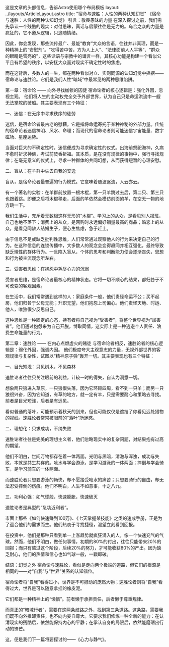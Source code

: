 这是文章的头部信息，告诉Astro使用哪个布局模板
layout: ../layouts/ArticleLayout.astro title: "宿命与速胜：人性的两种认知幻觉"
《宿命与速胜：人性的两种认知幻觉》
引言：敬畏愚昧的力量
在深入探讨之前，我们需先承认一个残酷的现实：对付愚昧，真话与启蒙往往是无力的。乌合之众的力量是疯狂的，它不遵从逻辑，只追随情绪。

因此，你会发现，那些流传最广、最能“教育”大众的言语，往往并非真理，而是一种精神上的“安慰剂”。“吃得苦中苦，方为人上人”、“法律面前人人平等”、“群众的眼睛是雪亮的”，这些话语与宗教中的谶言一样，其核心功能是构建一个看似公平且有希望的秩序，以安抚大众面对现实不确定性时的焦虑。

而在这背后，多数人的一生，都在两种看似对立、实则同源的认知幻觉中摇摆——宿命论与速胜论。它们是我们人性“暗域”中最常见的两种思维陷阱。

第一章：宿命论 —— 向外寻找枷锁的囚徒
宿命论者的核心逻辑是：强化外因，忽视主观。
他们将人生的主动权完全交予外部世界，认为自己只是命运洪流中一艘无法掌舵的破船。其主要表现有三个特征：

一、迷信：在无序中寻求秩序的徒劳

迷信，是宿命论者最古老的慰藉。它是指将命运寄托于某种神秘的外部力量。传统的宿命论者迷信神明、风水、命理；而现代的宿命论者则可能迷信宇宙能量、数字磁场、星座运势。

当面对巨大的不确定性时，迷信便成为寻求确定性的仪式。出海前祭祀海神，久病不愈时祈求神佛，考试前焚香祈福。其本质，是在没有规律的事物中，强行寻找规律；在毫无意义的仪式上，寻求一种群体的共同幻想，从而获得短暂的心理安慰。

二、盲从：在羊群中失去自我的安逸

盲从，是宿命论者最普遍的行为模式。它意味着随波逐流，人云亦云。

有一个著名的实验：在羊群前放置一根木棍，第一只羊跳过去后，第二只、第三只也跟着跳。即便之后将木棍移走，后面的羊依然会模仿前面的羊，在空无一物的地方跳一下。

我们生活中，充斥着无数根这样无形的“木棍”。学习上的从众，是看见别人报班，自己也绝不落下；消费上的从众，是网购时永远偏好销量最高的商品；婚恋上的从众，是看见同龄人结婚生子，便心生焦虑，急于赶上。

由于信息不足或缺乏批判性思维，人们常常通过观察他人的行为来决定自己的行为。在这种信息的连锁传播中，大多数人的观念会变得趋同并相互强化，最终导致缺乏理性的群体行为。一旦陷入盲从，个体的思考和判断能力便会逐渐丧失，思想和行为被主流观念所左右。

三、受害者思维：在抱怨中耗尽心力的沉溺

受害者思维，是宿命论者最核心的精神状态。它将一切不顺心的结果，都归咎于不可改变的客观因素。

在生活中，我们常常遇到这样的人：家庭条件一般，他们责怪命运不公；买不起房，他们归咎于父母无能；升职无望，他们抱怨上司偏心。他们责怪天地、时运、他人，唯独很少反思自己。

这种思维是一种固定的心态，持有者将自己视为“受害者”，将整个世界视为“加害者”。他们通过抱怨来为自己开脱，博取同情，这实际上是一种逃避个人责任、浪费生命能量的行为。

第二章：速胜论 —— 在内心点燃虚火的赌徒
与宿命论者相反，速胜论者的核心逻辑是：弱化外因，强调内因。
他们极度夸大主观意志的力量，无视外部世界的客观规律与复杂性，试图以“精神原子弹”轰开一切。其主要表现也有三个特征：

一、目光短浅：只见树木，不见森林

速胜论者往往只关注眼前的利益，计较一时的得失，自认为洞悉一切。

想象两只狼进入草原，一只狼很失落，因为它环顾四周，看不到一只羊；而另一只狼很兴奋，因为它知道，有草的地方，就一定有羊，只是需要耐心和策略去寻找。前者是目光短浅，后者是有远见。

看似普通的落叶，可能预示着秋天的到来，但也可能仅仅是遮挡了你看见远处猎物的视线。速胜论者常常被眼前的“落叶”所迷惑。

二、理想化：只求成功，不纳失败

速胜论者往往是完美的理想主义者，他们忽略现实中的复杂问题，对结果抱有过高的期望。

他们不明白，世间万物都存在着一体两面。光明与黑暗，清澈与浑浊，成功与失败，本就是共生共存的。呛水与学会游泳，是学习游泳的一体两面；摔倒与学会骑车，是学习骑车的一体两面。

而速胜论者只想要游泳的畅快，却不愿接受呛水的痛苦；只想要骑行的自由，却无法忍受摔倒的伤痕。他们不明白，人生不如意事，十之八九。

三、功利心强：如气球般，快速膨胀，快速破灭

速胜论者是典型的“急功近利者”。

市面上那些《如何快速赚到100万》、《七天掌握某技能》之类的速成手册，正是为了迎合他们的需求而生。他们热衷于寻找捷径，渴望立刻看到回报。

在投资中，他们是那种只看到单一上涨趋势就疯狂涌入的人，像一个快速充气的气球。然而，他们不明白，做任何事情，初期的80%的付出，往往只能带来20%的回报；而只有熬过这个阶段，后续20%的努力，才可能收获80%的产出。因为缺乏耐心，他们的热情和信心也如气球一般，一戳即破。

结语：幻觉之外
宿命论与速胜论，看似是走向两个极端的道路，但它们的根源是相同的——对“自我”与“世界”关系的认知错位。

宿命论者将“自我”看得过小，世界是不可撼动的庞然大物；速胜论者则将“自我”看得过大，世界是可以随意拿捏的橡皮泥。

它们都是一种精神上的“懒惰”。前者懒于承担责任，后者懒于尊重规律。

而真正的“暗域行者”，需要在这两条歧路之外，找到第三条道路。这条路，需要我们既不向外推卸责任，也不向内妄自尊大。它要求我们修炼一种全新的能力：在认清现实的残酷后，依然能保持内心的平静；在承认自身的局限后，依然能磨砺出行动的锋芒。

这，便是我们下一篇将要探讨的——《心力与静气》。